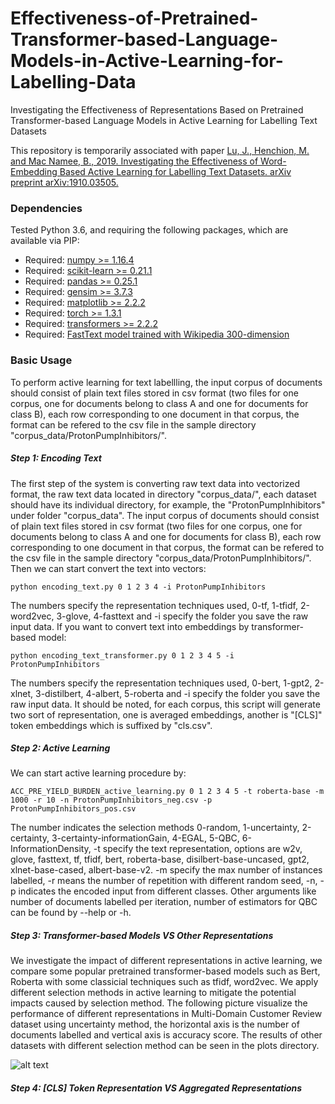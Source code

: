 # Effectiveness-of-Pretrained-Transformer-based-Language-Models-in-Active-Learning-for-Labelling-Data
Investigating the Effectiveness of Representations Based on Pretrained Transformer-based Language Models in Active Learning for Labelling Text Datasets

This repository is temporarily associated with paper [Lu, J., Henchion, M. and Mac Namee, B., 2019. Investigating the Effectiveness of Word-Embedding Based Active Learning for Labelling Text Datasets. arXiv preprint arXiv:1910.03505.](https://arxiv.org/abs/1910.03505)


### Dependencies
Tested Python 3.6, and requiring the following packages, which are available via PIP:

* Required: [numpy >= 1.16.4](http://www.numpy.org/)
* Required: [scikit-learn >= 0.21.1](http://scikit-learn.org/stable/)
* Required: [pandas >= 0.25.1](https://pandas.pydata.org/)
* Required: [gensim >= 3.7.3](https://radimrehurek.com/gensim/)
* Required: [matplotlib >= 2.2.2](https://matplotlib.org/)
* Required: [torch >= 1.3.1](https://pytorch.org/)
* Required: [transformers >= 2.2.2](https://huggingface.co/transformers/)
* Required: [FastText model trained with Wikipedia 300-dimension](https://fasttext.cc/docs/en/pretrained-vectors.html)


### Basic Usage

To perform active learning for text labellling, the input corpus of documents should consist of plain text files stored in csv format (two files for one corpus, one for documents belong to class A and one for documents for class B), each row corresponding to one document in that corpus, the format can be refered to the csv file in the sample directory "corpus_data/ProtonPumpInhibitors/".

##### Step 1: Encoding Text

The first step of the system is converting raw text data into vectorized format, the raw text data located in directory "corpus_data/", each dataset should have its individual directory, for example, the "ProtonPumpInhibitors" under folder "corpus_data".  The input corpus of documents should consist of plain text files stored in csv format (two files for one corpus, one for documents belong to class A and one for documents for class B), each row corresponding to one document in that corpus, the format can be refered to the csv file in the sample directory "corpus_data/ProtonPumpInhibitors/". Then we can start convert the text into vectors:

	python encoding_text.py 0 1 2 3 4 -i ProtonPumpInhibitors

The numbers specify the representation techniques used, 0-tf, 1-tfidf, 2-word2vec, 3-glove, 4-fasttext and -i specify the folder you save the raw input data.
If you want to convert text into embeddings by transformer-based model:

	python encoding_text_transformer.py 0 1 2 3 4 5 -i ProtonPumpInhibitors
	
The numbers specify the representation techniques used, 0-bert, 1-gpt2, 2-xlnet, 3-distilbert, 4-albert, 5-roberta and -i specify the folder you save the raw input data. It should be noted, for each corpus, this script will generate two sort of representation, one is averaged embeddings, another is "[CLS]" token embeddings which is suffixed by "cls.csv".

##### Step 2: Active Learning

We can start active learning procedure by:

	ACC_PRE_YIELD_BURDEN_active_learning.py 0 1 2 3 4 5 -t roberta-base -m 1000 -r 10 -n ProtonPumpInhibitors_neg.csv -p ProtonPumpInhibitors_pos.csv

The number indicates the selection methods 0-random, 1-uncertainty, 2-certainty, 3-certainty-informationGain, 4-EGAL, 5-QBC, 6-InformationDensity, -t specify the text representation, options are w2v, glove, fasttext, tf, tfidf, bert, roberta-base, disilbert-base-uncased, gpt2, xlnet-base-cased, albert-base-v2. 
-m specify the max number of instances labelled, -r means the number of repetition with different random seed, -n, -p indicates the encoded input from different classes. Other arguments like number of documents labelled per iteration, number of estimators for QBC can be found by --help or -h.

##### Step 3: Transformer-based Models VS Other Representations

We investigate the impact of different representations in active learning, we compare some popular pretrained transformer-based models such as Bert, Roberta with some classicial techniques such as tfidf, word2vec. We apply different selection methods in active learning to mitigate the potential impacts caused by selection method. The following picture visualize the performance of different representations in Multi-Domain Customer Review dataset using uncertainty method, the horizontal axis is the number of documents labelled and vertical axis is accuracy score. The results of other datasets with different selection method can be seen in the plots directory.

![alt text](https://github.com/GeorgeLuImmortal/Effectiveness-of-Pretrained-Transformer-based-Language-Models-in-Active-Learning-for-Labelling-Data/blob/master/plots/pretrained_Longer_MultidomainCustomerReview_uncertainty.png)


##### Step 4: [CLS] Token Representation VS Aggregated Representations
